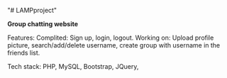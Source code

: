 "# LAMPproject" 

**Group chatting website**

Features:
Complited: Sign up, login, logout.
Working on: Upload profile picture, search/add/delete username, create group with username in the friends list.

Tech stack: PHP, MySQL, Bootstrap, JQuery, 


 